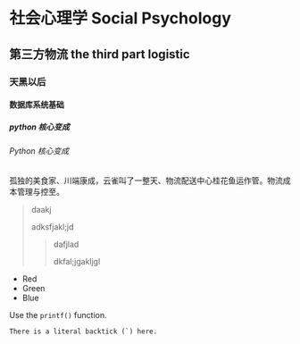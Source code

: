 # 社会心理学 Social Psychology

## 第三方物流 the third part logistic

### 天黑以后

#### 数据库系统基础

##### python 核心变成

###### Python 核心变成

孤独的美食家、川端康成，云雀叫了一整天、物流配送中心桂花鱼运作管。物流成本管理与控至。

> daakj
>
> adksfjakl;jd 
>
> > dafjlad
> >
> > dkfal;jgakljgl

*   Red
*   Green
*   Blue

Use the `printf()` function.

``There is a literal backtick (`) here.``